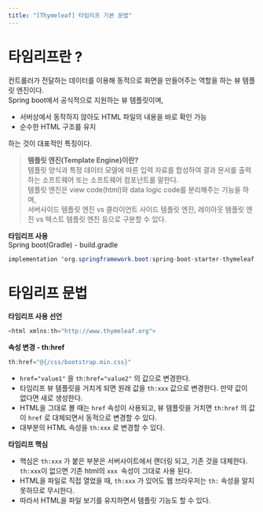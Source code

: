 ```yaml
---
title: "[Thymeleaf] 타임리프 기본 문법"
---
```


# 타임리프란 ?
컨트롤러가 전달하는 데이터를 이용해 동적으로 화면을 만들어주는 역할을 하는 뷰 템플릿 엔진이다.    
Spring boot에서 공식적으로 지원하는 뷰 템플릿이며, 
* 서버상에서 동작하지 않아도 HTML 파일의 내용을 바로 확인 가능
* 순수한 HTML 구조를 유지   

하는 것이 대표적인 특징이다.

> **템플릿 엔진(Template Engine)이란?**    
> 템플릿 양식과 특정 데이터 모델에 따른 입력 자료를 합성하여 결과 문서를 출력하는 소프트웨어 또는 소프트웨어 컴포넌트를 말한다.   
> 템플릿 엔진은 view code(html)와 data logic code를 분리해주는 기능을 하며,  
> 서버사이드 템플릿 엔진 vs 클라이언트 사이드 템플릿 엔진, 레이아웃 템플릿 엔진 vs  텍스트 템플릿 엔진 등으로 구분할 수 있다.

**타임리프 사용**   
	Spring boot(Gradle) - build.gradle

```java
implementation 'org.springframework.boot:spring-boot-starter-thymeleaf'
```


# 타임리프 문법   
**타임리프 사용 선언**
```java
<html xmlns:th="http://www.thymeleaf.org">
```   

**속성 변경 - th:href**   
```java
th:href="@{/css/bootstrap.min.css}"
```  
- `href="value1"` 을 `th:href="value2"` 의 값으로 변경한다.
- 타임리프 뷰 템플릿을 거치게 되면 원래 값을 `th:xxx` 값으로 변경한다. 만약 값이 없다면 새로 생성한다.
- HTML을 그대로 볼 때는 `href` 속성이 사용되고, 뷰 템플릿을 거치면 `th:href` 의 값이 `href` 로 대체되면서 동적으로 변경할 수 있다.
- 대부분의 HTML 속성을 `th:xxx` 로 변경할 수 있다.

**타임리프 핵심**   
- 핵심은 `th:xxx` 가 붙은 부분은 서버사이트에서 랜더링 되고, 기존 것을 대체한다. `th:xxx`이 없으면 기존 html의 `xxx `속성이 그대로 사용 된다.
- HTML을 파일로 직접 열었을 때, `th:xxx` 가 있어도 웹 브라우저는 `th:` 속성을 알지 못하므로 무시한다.
- 따라서 HTML을 파일 보기를 유지하면서 템플릿 기능도 할 수 있다.
